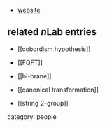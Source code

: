 * [website](http://sites.google.com/site/chrisschommerpriesmath/Home)

## related $n$Lab entries

* [[cobordism hypothesis]]

* [[FQFT]]

* [[bi-brane]]

* [[canonical transformation]]

* [[string 2-group]]

category: people